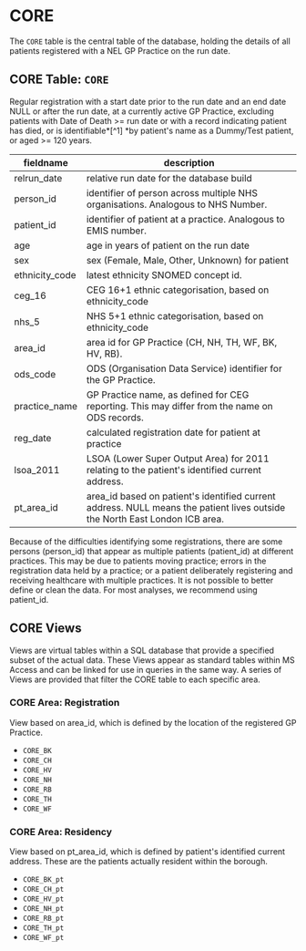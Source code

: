 # CORE
The `CORE` table is the central table of the database, holding the details of all patients registered with a NEL GP Practice on the run date.

## CORE Table: `CORE`
Regular registration with a start date prior to the run date and an end date NULL or after the run date, at a currently active GP Practice, excluding patients with Date of Death \>= run date or with a record indicating patient has died, or is identifiable*[^1] *by patient's name as a Dummy/Test patient, or aged \>= 120 years.

fieldname      | description
----------     |------------
relrun_date    | relative run date for the database build
person_id      | identifier of person across multiple NHS organisations. Analogous to NHS Number.
patient_id     | identifier of patient at a practice. Analogous to EMIS number.
age            | age in years of patient on the run date
sex            | sex (Female, Male, Other, Unknown) for patient
ethnicity_code | latest ethnicity SNOMED concept id.
ceg_16         | CEG 16+1 ethnic categorisation, based on ethnicity_code
nhs_5          | NHS 5+1 ethnic categorisation, based on ethnicity_code
area_id        | area id for GP Practice (CH, NH, TH, WF, BK, HV, RB).
ods_code       | ODS (Organisation Data Service) identifier for the GP Practice.
practice_name  | GP Practice name, as defined for CEG reporting. This may differ from the name on ODS records.
reg_date       | calculated registration date for patient at practice
lsoa_2011      | LSOA (Lower Super Output Area) for 2011 relating to the patient's identified current address.
pt_area_id     | area_id based on patient's identified current address. NULL means the patient lives outside the North East London ICB area.

Because of the difficulties identifying some registrations, there are some persons (person_id) that appear as multiple patients (patient_id) at different practices. This may be due to patients moving practice; errors in the registration data held by a practice; or a patient deliberately registering and receiving healthcare with multiple practices. It is not possible to better define or clean the data. For most analyses, we recommend using patient_id.

## CORE Views
Views are virtual tables within a SQL database that provide a specified subset of the actual data. These Views appear as standard tables within MS Access and can be linked for use in queries in the same way. A series of Views are provided that filter the CORE table to each specific area.

### CORE Area: Registration
View based on area_id, which is defined by the location of the registered GP Practice.

- `CORE_BK`
- `CORE_CH`
- `CORE_HV`
- `CORE_NH`
- `CORE_RB`
- `CORE_TH`
- `CORE_WF`

### CORE Area: Residency
View based on pt_area_id, which is defined by patient's identified current address. These are the patients actually resident within the borough.

- `CORE_BK_pt`
- `CORE_CH_pt`
- `CORE_HV_pt`
- `CORE_NH_pt`
- `CORE_RB_pt`
- `CORE_TH_pt`
- `CORE_WF_pt`
